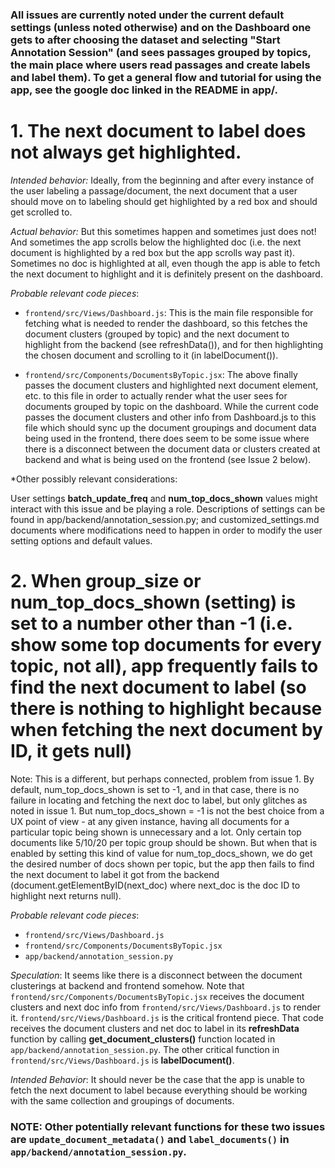 ### All issues are currently noted under the current default settings (unless noted otherwise) and on the Dashboard one gets to after choosing the dataset and selecting "Start Annotation Session" (and sees passages grouped by topics, the main place where users read passages and create labels and label them). To get a general flow and tutorial for using the app, see the google doc linked in the README in app/. 

# 1. The next document to label does not always get highlighted.

*Intended behavior:* Ideally, from the beginning and after every instance of the user labeling a passage/document, the next document that a user should move on to labeling should get highlighted by a red box and should get scrolled to. 

*Actual behavior:* But this sometimes happen and sometimes just does not! And sometimes the app scrolls below the highlighted doc (i.e. the next document is highlighted by a red box but the app scrolls way past it). Sometimes no doc is highlighted at all, even though the app is able to fetch the next document to highlight and it is definitely present on the dashboard. 

*Probable relevant code pieces*: 

- `frontend/src/Views/Dashboard.js`: This is the main file responsible for fetching what is needed to render the dashboard, so this fetches the document clusters (grouped by topic) and the next document to highlight from the backend (see refreshData()), and for then highlighting the chosen document and scrolling to it (in labelDocument()). 

- `frontend/src/Components/DocumentsByTopic.jsx`: The above finally passes the document clusters and highlighted next document element, etc. to this file in order to actually render what the user sees for documents grouped by topic on the dashboard. While the current code passes the document clusters and other info from Dashboard.js to this file which should sync up the document groupings and document data being used in the frontend, there does seem to be some issue where there is a disconnect between the document data or clusters created at backend and what is being used on the frontend (see Issue 2 below). 

*Other possibly relevant considerations:

User settings **batch_update_freq** and **num_top_docs_shown** values might interact with this issue and be playing a role. Descriptions of settings can be found in app/backend/annotation_session.py; and customized_settings.md documents where modifications need to happen in order to modify the user setting options and default values. 

# 2. When group_size or num_top_docs_shown (setting) is set to a number other than -1 (i.e. show some top documents for every topic, not all), app frequently fails to find the next document to label (so there is nothing to highlight because when fetching the next document by ID, it gets null)

Note: This is a different, but perhaps connected, problem from issue 1. By default, num_top_docs_shown is set to -1, and in that case, there is no failure in locating and fetching the next doc to label, but only glitches as noted in issue 1. But num_top_docs_shown = -1 is not the best choice from a UX point of view - at any given instance, having all documents for a particular topic being shown is unnecessary and a lot. Only certain top documents like 5/10/20 per topic group should be shown. But when that is enabled by setting this kind of value for num_top_docs_shown, we do get the desired number of docs shown per topic, but the app then fails to find the next document to label it got from the backend (document.getElementByID(next_doc) where next_doc is the doc ID to highlight next returns null).

*Probable relevant code pieces*: 

- `frontend/src/Views/Dashboard.js`
- `frontend/src/Components/DocumentsByTopic.jsx`
- `app/backend/annotation_session.py`

*Speculation*: It seems like there is a disconnect between the document clusterings at backend and frontend somehow. Note that `frontend/src/Components/DocumentsByTopic.jsx` receives the document clusters and next doc info from `frontend/src/Views/Dashboard.js` to render it. `frontend/src/Views/Dashboard.js` is the critical frontend piece. That code receives the document clusters and net doc to label in its **refreshData** function by calling **get_document_clusters()** function located in `app/backend/annotation_session.py`. The other critical function in `frontend/src/Views/Dashboard.js` is **labelDocument()**. 

*Intended Behavior*: It should never be the case that the app is unable to fetch the next document to label because everything should be working with the same collection and groupings of documents. 

### NOTE: Other potentially relevant functions for these two issues are `update_document_metadata()` and `label_documents()` in `app/backend/annotation_session.py`.